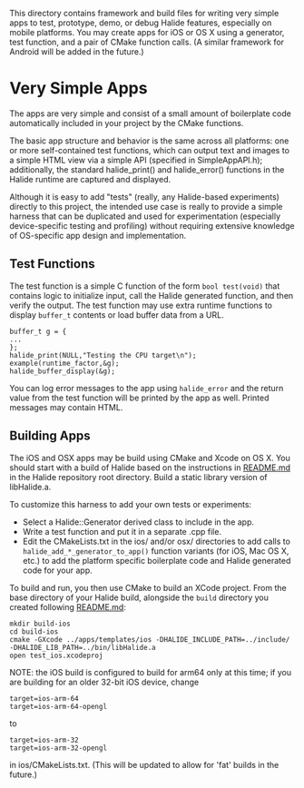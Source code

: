 This directory contains framework and build files for writing very simple apps to test, prototype, demo, or debug Halide features, especially on mobile platforms. You may create apps for iOS or OS X using a generator, test function, and a pair of CMake function calls. (A similar framework for Android will be added in the future.)

Very Simple Apps
================

The apps are very simple and consist of a small amount of boilerplate code automatically included in your project by the CMake functions. 

The basic app structure and behavior is the same across all platforms: one or more self-contained test functions, which can output text and images to a simple HTML view via a simple API (specified in SimpleAppAPI.h); additionally, the standard halide_print() and halide_error() functions in the Halide runtime are captured and displayed.

Although it is easy to add "tests" (really, any Halide-based experiments) directly to this project, the intended use case is really to provide a simple harness that can be duplicated and used for experimentation (especially device-specific testing and profiling) without requiring extensive knowledge of OS-specific app design and implementation.

Test Functions
--------------

The test function is a simple C function of the form `bool test(void)` that contains logic to initialize input, call the Halide generated function, and then verify the output. The test function may use extra runtime functions to display `buffer_t` contents or load buffer data from a URL.

    buffer_t g = {
    ...
    };
    halide_print(NULL,"Testing the CPU target\n");
    example(runtime_factor,&g);
    halide_buffer_display(&g);

You can log error messages to the app using `halide_error` and the return value from the test function will be printed by the app as well. Printed messages may contain HTML.

Building Apps
-------------

The iOS and OSX apps may be build using CMake and Xcode on OS X. You should start with a build of Halide based on the instructions in [README.md](../../README.md) in the Halide repository root directory. Build a static library version of libHalide.a.

To customize this harness to add your own tests or experiments:

  * Select a Halide::Generator derived class to include in the app. 
  * Write a test function and put it in a separate .cpp file. 
  * Edit the CMakeLists.txt in the ios/ and/or osx/ directories to add calls to `halide_add_*_generator_to_app()` function variants (for iOS, Mac OS X, etc.) to add the platform specific boilerplate code and Halide generated code for your app. 

To build and run, you then use CMake to build an XCode project. From the base directory of your Halide build, alongside the `build` directory you created following [README.md](../../README.md):

    mkdir build-ios
    cd build-ios
    cmake -GXcode ../apps/templates/ios -DHALIDE_INCLUDE_PATH=../include/ -DHALIDE_LIB_PATH=../bin/libHalide.a
    open test_ios.xcodeproj

NOTE: the iOS build is configured to build for arm64 only at this time; if you are building for an older 32-bit iOS device, change 

    target=ios-arm-64
    target=ios-arm-64-opengl

to

    target=ios-arm-32 
    target=ios-arm-32-opengl

in ios/CMakeLists.txt. (This will be updated to allow for 'fat' builds in the future.)
